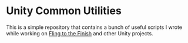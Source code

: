 # Unity Common Utilities

This is a simple repository that contains a bunch of useful scripts I wrote while working on [Fling to the Finish](https://store.steampowered.com/app/1054430/Fling_to_the_Finish/) and other Unity projects.